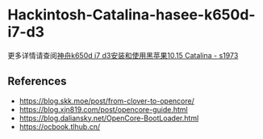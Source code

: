 # Hackintosh-Catalina-hasee-k650d-i7-d3
更多详情请查阅[神舟k650d i7 d3安装和使用黑苹果10.15 Catalina - s1973](https://s1973.top/blog/0015730470006545b49e611cb91470daaacb539b7034eae000)

## References
- https://blog.skk.moe/post/from-clover-to-opencore/
- https://blog.xjn819.com/post/opencore-guide.html
- https://blog.daliansky.net/OpenCore-BootLoader.html
- https://ocbook.tlhub.cn/